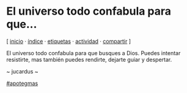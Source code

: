 # El universo todo confabula para que...
[ [inicio](/index.md) · [índice](/indice.md) · [etiquetas](/etiquetas.md) · [actividad](/actividad.md) · [compartir](https://x.com/intent/tweet?text=El+universo+todo+confabula+para+que...+%E2%80%94+Apotegmas%0A%0A%E2%86%92+https%3A%2F%2Fgithub.com%2Fjucardus%2Fjucardus.github.io%2Fblob%2Fmain%2Fe%2Fl%2Fu%2Fel-universo-todo-confabula-para-que.md%0A%0A%23apotegmas_jucardus) ]

El universo todo confabula para que busques a Dios. Puedes intentar resistirte, mas también puedes rendirte, dejarte guiar y despertar.

~ jucardus ~

[#apotegmas](/a/p/apotegmas.md)